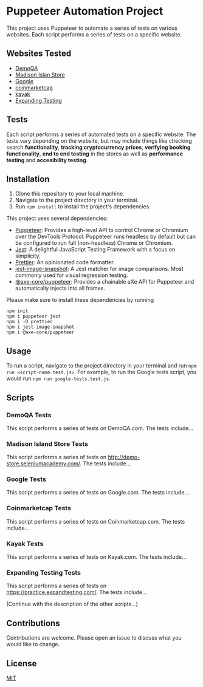 # Puppeteer Automation Project

This project uses Puppeteer to automate a series of tests on various websites. Each script performs a series of tests on a specific website.

## Websites Tested

- [DemoQA](https://demoqa.com/)
- [Madison Islan Store](http://demo-store.seleniumacademy.com/)
- [Google](Google.com)
- [coinmarketcap](Coinmarketcap.com)
- [kayak](Kayak.com)
- [Expanding Testing](https://practice.expandtesting.com/)

## Tests

Each script performs a series of automated tests on a specific website. The tests vary depending on the website, but may include things like checking search __functionality__, __tracking cryptocurrency prices__, __verifying booking functionality__, __end to end testing__ in the stores as well as __performance testing__ and __accesibility testing__.

## Installation

1. Clone this repository to your local machine.
2. Navigate to the project directory in your terminal.
3. Run `npm install` to install the project's dependencies.

This project uses several dependencies:

- [Puppeteer](https://github.com/puppeteer/puppeteer): Provides a high-level API to control Chrome or Chromium over the DevTools Protocol. Puppeteer runs headless by default but can be configured to run full (non-headless) Chrome or Chromium.
- [Jest](https://jestjs.io/): A delightful JavaScript Testing Framework with a focus on simplicity.
- [Prettier](https://prettier.io/): An opinionated code formatter.
- [jest-image-snapshot](https://github.com/americanexpress/jest-image-snapshot): A Jest matcher for image comparisons. Most commonly used for visual regression testing.
- [@axe-core/puppeteer](https://github.com/dequelabs/axe-core-npm/tree/develop/packages/puppeteer): Provides a chainable aXe API for Puppeteer and automatically injects into all frames.

Please make sure to install these dependencies by running 
```
npm init
npm i puppeteer jest 
npm i -D prettier 
npm i jest-image-snapshot 
npm i @axe-core/puppeteer
```


## Usage

To run a script, navigate to the project directory in your terminal and run `npm run <script-name.test.js>`. For example, to run the Google tests script, you would run `npm run google-tests.test.js`.

## Scripts

### DemoQA Tests

This script performs a series of tests on DemoQA.com. The tests include...

### Madison Island Store Tests

This script performs a series of tests on http://demo-store.seleniumacademy.com/. The tests include...

### Google Tests

This script performs a series of tests on Google.com. The tests include...

### Coinmarketcap Tests

This script performs a series of tests on Coinmarketcap.com. The tests include...

### Kayak Tests

This script performs a series of tests on Kayak.com. The tests include...

### Expanding Testing Tests

This script performs a series of tests on https://practice.expandtesting.com/. The tests include...

(Continue with the description of the other scripts...)


## Contributions

Contributions are welcome. Please open an issue to discuss what you would like to change.

## License

[MIT](https://choosealicense.com/licenses/mit/)
